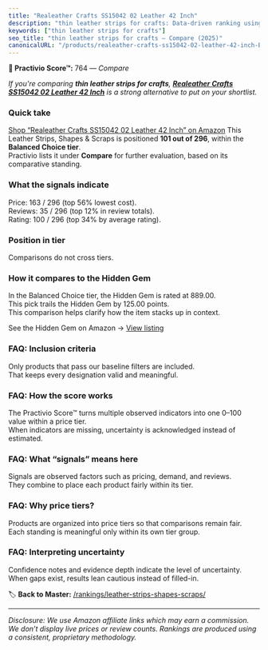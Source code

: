 ```yaml
---
title: "Realeather Crafts SS15042 02 Leather 42 Inch"
description: "thin leather strips for crafts: Data-driven ranking using the Practivio Score™. Positioned by quality, value, demand, findability, momentum."
keywords: ["thin leather strips for crafts"]
seo_title: "thin leather strips for crafts — Compare (2025)"
canonicalURL: "/products/realeather-crafts-ss15042-02-leather-42-inch-B00DV6D7NM/"
---
```


**🛒 Practivio Score™:** 764 — _Compare_


*If you're comparing **thin leather strips for crafts**, **[Realeather Crafts SS15042 02 Leather 42 Inch](https://www.amazon.com/dp/B00DV6D7NM?tag=practivio-20)** is a strong alternative to put on your shortlist.*
### Quick take
[Shop “Realeather Crafts SS15042 02 Leather 42 Inch” on Amazon](https://www.amazon.com/dp/B00DV6D7NM?tag=practivio-20)
This Leather Strips, Shapes & Scraps is positioned **101 out of 296**, within the **Balanced Choice tier**.  
Practivio lists it under **Compare** for further evaluation, based on its comparative standing.

### What the signals indicate
Price: 163 / 296 (top 56% lowest cost).  
Reviews: 35 / 296 (top 12% in review totals).  
Rating: 100 / 296 (top 34% by average rating).  

### Position in tier
Comparisons do not cross tiers.

### How it compares to the Hidden Gem
In the Balanced Choice tier, the Hidden Gem is rated at 889.00.  
This pick trails the Hidden Gem by 125.00 points.  
This comparison helps clarify how the item stacks up in context.  

See the Hidden Gem on Amazon → [View listing](https://www.amazon.com/dp/B0056ULQZC?tag=practivio-20)

### FAQ: Inclusion criteria
Only products that pass our baseline filters are included.  
That keeps every designation valid and meaningful.

### FAQ: How the score works
The Practivio Score™ turns multiple observed indicators into one 0–100 value within a price tier.  
When indicators are missing, uncertainty is acknowledged instead of estimated.

### FAQ: What “signals” means here
Signals are observed factors such as pricing, demand, and reviews.  
They combine to place each product fairly within its tier.

### FAQ: Why price tiers?
Products are organized into price tiers so that comparisons remain fair.  
Each standing is meaningful only within its own tier group.

### FAQ: Interpreting uncertainty
Confidence notes and evidence depth indicate the level of uncertainty.  
When gaps exist, results lean cautious instead of filled-in.

<!-- Missing template for Compare/CompareWithinPriceClass -->


🏷️ **Back to Master:** [/rankings/leather-strips-shapes-scraps/](/rankings/leather-strips-shapes-scraps/)

---
_Disclosure: We use Amazon affiliate links which may earn a commission. We don’t display live prices or review counts. Rankings are produced using a consistent, proprietary methodology._
